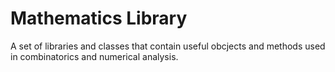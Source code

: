 Mathematics Library
====================

A set of libraries and classes that contain useful obcjects and methods used in combinatorics and numerical analysis. 
